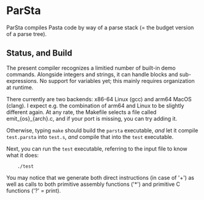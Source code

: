 # ParSta
ParSta compiles Pasta code by way of a parse stack (= the budget version of a
parse tree).

## Status, and Build
The present compiler recognizes a limitied number of built-in demo commands.
Alongside integers and strings, it can handle blocks and sub-expressions. No
support for variables yet; this mainly requires organization at runtime.

There currently are two backends: x86-64 Linux (gcc) and arm64 MacOS (clang). I
expect e.g. the combination of arm64 and Linux to be slightly different again.
At any rate, the Makefile selects a file called emit_{os}_{arch}.c, and if your
port is missing, you can try adding it.

Otherwise, typing `make` should build the `parsta` executable, _and_ let it
compile `test.parsta` into `test.s`, _and_ compile that into the `test`
executable.

Next, you can run the `test` executable, referring to the input file to know
what it does:

        ./test

You may notice that we generate both direct instructions (in case of '+') as
well as calls to both primitive assembly functions ('*') and primitive C
functions ('?' = print).
